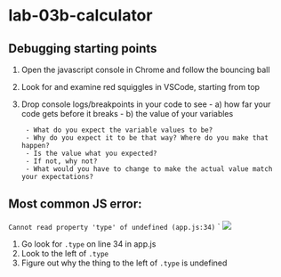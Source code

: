 # lab-03b-calculator

## Debugging starting points

1) Open the javascript console in Chrome and follow the bouncing ball
1) Look for and examine red squiggles in VSCode, starting from top
1) Drop console logs/breakpoints in your code to see 
        - a) how far your code gets before it breaks
        - b) the value of your variables
                
        - What do you expect the variable values to be? 
        - Why do you expect it to be that way? Where do you make that happen?
        - Is the value what you expected? 
        - If not, why not? 
        - What would you have to change to make the actual value match your expectations?


## Most common JS error:

`Cannot read property 'type' of undefined (app.js:34)`
`
![](./error.png)

1) Go look for `.type` on line 34 in app.js
2) Look to the left of `.type`
3) Figure out why the thing to the left of `.type` is undefined
